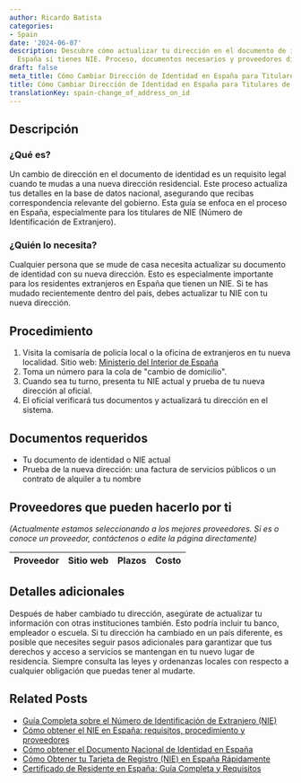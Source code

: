 ```yaml
---
author: Ricardo Batista
categories:
- Spain
date: '2024-06-07'
description: Descubre cómo actualizar tu dirección en el documento de identidad en
  España si tienes NIE. Proceso, documentos necesarios y proveedores disponibles.
draft: false
meta_title: Cómo Cambiar Dirección de Identidad en España para Titulares de NIE
title: Cómo Cambiar Dirección de Identidad en España para Titulares de NIE
translationKey: spain-change_of_address_on_id
---
```



## Descripción
### ¿Qué es?
Un cambio de dirección en el documento de identidad es un requisito legal cuando te mudas a una nueva dirección residencial. Este proceso actualiza tus detalles en la base de datos nacional, asegurando que recibas correspondencia relevante del gobierno. Esta guía se enfoca en el proceso en España, especialmente para los titulares de NIE (Número de Identificación de Extranjero).

### ¿Quién lo necesita?
Cualquier persona que se mude de casa necesita actualizar su documento de identidad con su nueva dirección. Esto es especialmente importante para los residentes extranjeros en España que tienen un NIE. Si te has mudado recientemente dentro del país, debes actualizar tu NIE con tu nueva dirección.

## Procedimiento

1. Visita la comisaría de policía local o la oficina de extranjeros en tu nueva localidad. Sitio web: [Ministerio del Interior de España](http://www.interior.gob.es/)
2. Toma un número para la cola de "cambio de domicilio".
3. Cuando sea tu turno, presenta tu NIE actual y prueba de tu nueva dirección al oficial.
4. El oficial verificará tus documentos y actualizará tu dirección en el sistema.

## Documentos requeridos

* Tu documento de identidad o NIE actual
* Prueba de la nueva dirección: una factura de servicios públicos o un contrato de alquiler a tu nombre

## Proveedores que pueden hacerlo por ti

_(Actualmente estamos seleccionando a los mejores proveedores. Si es o conoce un proveedor, contáctenos o edite la página directamente)_

| Proveedor | Sitio web | Plazos | Costo |
| --------------- | --------------- | :-------------: | :-------------: |

## Detalles adicionales
Después de haber cambiado tu dirección, asegúrate de actualizar tu información con otras instituciones también. Esto podría incluir tu banco, empleador o escuela. Si tu dirección ha cambiado en un país diferente, es posible que necesites seguir pasos adicionales para garantizar que tus derechos y acceso a servicios se mantengan en tu nuevo lugar de residencia. Siempre consulta las leyes y ordenanzas locales con respecto a cualquier obligación que puedas tener al mudarte.


## Related Posts

- [Guía Completa sobre el Número de Identificación de Extranjero (NIE)](https://tramitit.com/es/guides/spain/asignación_de_nie_a_instancia_de_interesado/)
- [Cómo obtener el NIE en España: requisitos, procedimiento y proveedores](https://tramitit.com/es/guides/spain/solicitud_de_nie/)
- [Cómo obtener el Documento Nacional de Identidad en España](https://tramitit.com/es/guides/spain/solicitud_del_dni/)
- [Cómo Obtener tu Tarjeta de Registro (NIE) en España Rápidamente](https://tramitit.com/es/guides/spain/cédula_de_inscripción/)
- [Certificado de Residente en España: Guía Completa y Requisitos](https://tramitit.com/es/guides/spain/certificado_de_residente/)